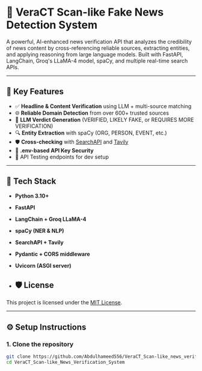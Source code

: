 # 🧠 VeraCT Scan-like Fake News Detection System

A powerful, AI-enhanced news verification API that analyzes the credibility of news content by cross-referencing reliable sources, extracting entities, and applying reasoning from large language models. Built with FastAPI, LangChain, Groq's LLaMA-4 model, spaCy, and multiple real-time search APIs.

---

## 🚀 Key Features

- ✅ **Headline & Content Verification** using LLM + multi-source matching
- 🌐 **Reliable Domain Detection** from over 600+ trusted sources
- 🧠 **LLM Verdict Generation** (VERIFIED, LIKELY FAKE, or REQUIRES MORE VERIFICATION)
- 🔍 **Entity Extraction** with spaCy (ORG, PERSON, EVENT, etc.)
- 🛡️ **Cross-checking** with [SearchAPI](https://www.searchapi.io/) and [Tavily](https://www.tavily.com/)
- 🔐 **.env-based API Key Security**
- 🧪 API Testing endpoints for dev setup

---

## 🧩 Tech Stack

- **Python 3.10+**
- **FastAPI**
- **LangChain + Groq LLaMA-4**
- **spaCy (NER & NLP)**
- **SearchAPI + Tavily**
- **Pydantic + CORS middleware**
- **Uvicorn (ASGI server)**

- ## 🛡️ License

This project is licensed under the [MIT License](LICENSE).

---

## ⚙️ Setup Instructions

### 1. Clone the repository

```bash
git clone https://github.com/Abdulhameed556/VeraCT_Scan-like_news_verification_system_1.git
cd VeraCT_Scan-like_News_Verification_System
